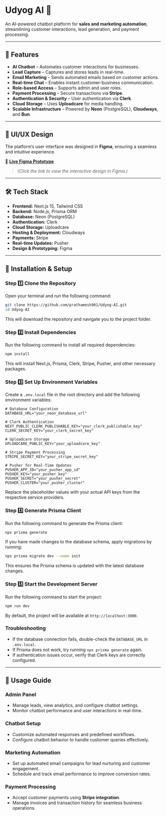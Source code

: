 # Udyog AI 🚀  
An AI-powered chatbot platform for **sales and marketing automation**, streamlining customer interactions, lead generation, and payment processing.  

---

## 📌 Features  
- **AI Chatbot** – Automates customer interactions for businesses.  
- **Lead Capture** – Captures and stores leads in real-time.  
- **Email Marketing** – Sends automated emails based on customer actions.  
- **Real-time Chat** – Enables instant customer-business communication.  
- **Role-based Access** – Supports admin and user roles.  
- **Payment Processing** – Secure transactions via **Stripe**.  
- **Authentication & Security** – User authentication via **Clerk**.  
- **Cloud Storage** – Uses **Uploadcare** for media handling.  
- **Scalable Infrastructure** – Powered by **Neon** (PostgreSQL), **Cloudways**, and **Bun**.  

---

## 🎨 UI/UX Design  
The platform’s user interface was designed in **Figma**, ensuring a seamless and intuitive experience.  

🔗 **[Live Figma Prototype](https://www.figma.com/proto/WXFXDbfC6qUQlklsGu21JM/Udyog-AI?node-id=98-45&t=TSB3UjrgeRNh1kjg-1&scaling=min-zoom&content-scaling=fixed&page-id=98%3A44&starting-point-node-id=98%3A45)**  

> *(Click the link to view the interactive design in Figma.)*  

---

## 🛠️ Tech Stack  
- **Frontend:** Next.js 15, Tailwind CSS  
- **Backend:** Node.js, Prisma ORM  
- **Database:** Neon (PostgreSQL)  
- **Authentication:** Clerk  
- **Cloud Storage:** Uploadcare  
- **Hosting & Deployment:** Cloudways  
- **Payments:** Stripe  
- **Real-time Updates:** Pusher  
- **Design & Prototyping:** Figma  

---

## 🚀 Installation & Setup  

### **Step 1️⃣ Clone the Repository**  
Open your terminal and run the following command:  

```bash
git clone https://github.com/prathamesh901/Udyog-AI.git
cd Udyog-AI
```

This will download the repository and navigate you to the project folder.  

### **Step 2️⃣ Install Dependencies**  
Run the following command to install all required dependencies:  

```bash
npm install
```

This will install Next.js, Prisma, Clerk, Stripe, Pusher, and other necessary packages.  

### **Step 3️⃣ Set Up Environment Variables**  
Create a `.env.local` file in the root directory and add the following environment variables:  

```env
# Database Configuration  
DATABASE_URL="your_neon_database_url"

# Clerk Authentication  
NEXT_PUBLIC_CLERK_PUBLISHABLE_KEY="your_clerk_publishable_key"
CLERK_SECRET_KEY="your_clerk_secret_key"

# Uploadcare Storage  
UPLOADCARE_PUBLIC_KEY="your_uploadcare_key"

# Stripe Payment Processing  
STRIPE_SECRET_KEY="your_stripe_secret_key"

# Pusher for Real-Time Updates  
PUSHER_APP_ID="your_pusher_app_id"
PUSHER_KEY="your_pusher_key"
PUSHER_SECRET="your_pusher_secret"
PUSHER_CLUSTER="your_pusher_cluster"
```

Replace the placeholder values with your actual API keys from the respective service providers.  

### **Step 4️⃣ Generate Prisma Client**  
Run the following command to generate the Prisma client:  

```bash
npx prisma generate
```

If you have made changes to the database schema, apply migrations by running:  

```bash
npx prisma migrate dev --name init
```

This ensures the Prisma schema is updated with the latest database changes.  

### **Step 5️⃣ Start the Development Server**  
Run the following command to start the project:  

```bash
npm run dev
```

By default, the project will be available at `http://localhost:3000`.  

### **Troubleshooting**  
- If the database connection fails, double-check the `DATABASE_URL` in `.env.local`.  
- If Prisma does not work, try running `npx prisma generate` again.  
- If authentication issues occur, verify that Clerk keys are correctly configured.  

---

## 🔧 Usage Guide  

### **Admin Panel**  
- Manage leads, view analytics, and configure chatbot settings.  
- Monitor chatbot performance and user interactions in real-time.  

### **Chatbot Setup**  
- Customize automated responses and predefined workflows.  
- Configure chatbot behavior to handle customer queries effectively.  

### **Marketing Automation**  
- Set up automated email campaigns for lead nurturing and customer engagement.  
- Schedule and track email performance to improve conversion rates.  

### **Payment Processing**  
- Accept customer payments using **Stripe integration**.  
- Manage invoices and transaction history for seamless business operations.  
